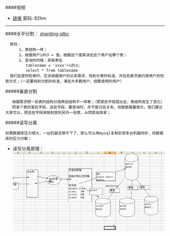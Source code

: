 ####视频
* [链接](https://pan.baidu.com/s/1pmoWyPPYgbxbl9yDe5hFhQ) 密码: 82hm

----
####水平分割： [sharding-jdbc](http://shardingjdbc.io/)

````
  原则：
      1，表结构一样；
      2，根据用户id%3 = 值，根据这个值来决定这个用户在哪个表；
      2，查询的时候：获取表名
         tablename = 'xxxx'+id%3;
         select * from tablename
  我们在提供检索时，应该根据用户的业务需求，找到分表的标准，并在检索页面约束用户的检索方式；（一定要找到分割的标准，满足大多数用户、频繁使用的用户）
````

#####垂直分割

````
   根据需求把一张表的结构分成两张结构不一样表；（把某些字段提出去，表结构发生了变化）
   把某个表的某些字段，这些字段，要查询时，并不是已经关系，但是数据量很大，我们建议大家可以，把这些字段单独到放到另外一张表，从而提高效率；
````

#####读写分离

````
如果数据库压力很大，一台机器支撑不下了，那么可以用mysql复制实现多台机器同步，将数据库的压力分散；
````
* 读写分离原理：
![](img/1.png)